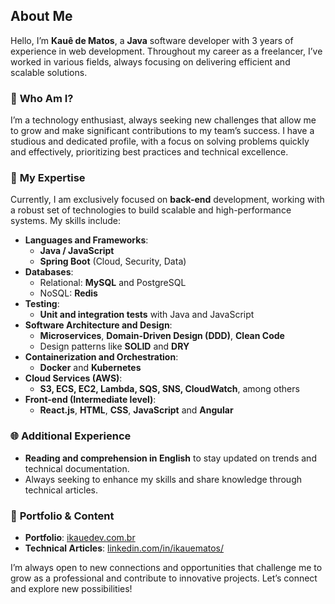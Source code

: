 ## About Me

Hello, I’m **Kauê de Matos**, a **Java** software developer with 3 years of experience in web development. Throughout my career as a freelancer, I’ve worked in various fields, always focusing on delivering efficient and scalable solutions.

### 🌟 **Who Am I?**
I’m a technology enthusiast, always seeking new challenges that allow me to grow and make significant contributions to my team’s success. I have a studious and dedicated profile, with a focus on solving problems quickly and effectively, prioritizing best practices and technical excellence.

### 🚀 **My Expertise**
Currently, I am exclusively focused on **back-end** development, working with a robust set of technologies to build scalable and high-performance systems. My skills include:

- **Languages and Frameworks**:
  - **Java / JavaScript**
  - **Spring Boot** (Cloud, Security, Data)
- **Databases**:
  - Relational: **MySQL** and PostgreSQL
  - NoSQL: **Redis**
- **Testing**:
  - **Unit and integration tests** with Java and JavaScript
- **Software Architecture and Design**:
  - **Microservices**, **Domain-Driven Design (DDD)**, **Clean Code**
  - Design patterns like **SOLID** and **DRY**
- **Containerization and Orchestration**:
  - **Docker** and **Kubernetes**
- **Cloud Services (AWS)**:
  - **S3, ECS, EC2, Lambda, SQS, SNS, CloudWatch**, among others
- **Front-end (Intermediate level)**:
  - **React.js**, **HTML**, **CSS**, **JavaScript** and **Angular**

### 🌐 **Additional Experience**
- **Reading and comprehension in English** to stay updated on trends and technical documentation.
- Always seeking to enhance my skills and share knowledge through technical articles.

### 📂 **Portfolio & Content**
- **Portfolio**: [ikauedev.com.br](https://www.ikauedev.com.br)
- **Technical Articles**: [linkedin.com/in/ikauematos/](https://www.linkedin.com/in/ikauematos/)

I’m always open to new connections and opportunities that challenge me to grow as a professional and contribute to innovative projects. Let’s connect and explore new possibilities!
